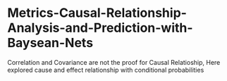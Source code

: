 # Metrics-Causal-Relationship-Analysis-and-Prediction-with-Baysean-Nets
Correlation and Covariance are not the proof for Causal Relatioship, Here explored cause and effect relationship with conditional probabilities
